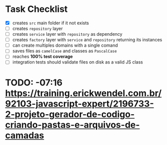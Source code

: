 # Task Checklist

- [x] creates `src` main folder if it not exists
- [ ] creates `repository` layer
- [ ] creates `service` layer with `repository` as dependency
- [ ] creates `factory` layer with `service` and `repository` returning its instances
- [ ] can create multiples domains with a single comand
- [ ] saves files as `camelCase` and classes as `PascalCase`
- [ ] reaches **100% test coverage**
- [ ] integration tests should validate files on disk as a valid JS class

# TODO: -07:16 https://training.erickwendel.com.br/92103-javascript-expert/2196733-2-projeto-gerador-de-codigo-criando-pastas-e-arquivos-de-camadas